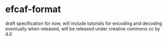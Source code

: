 # efcaf-format
draft specification for now, will include tutorials for encoding and decoding eventually
when released, will be released under creative commons cc by 4.0

